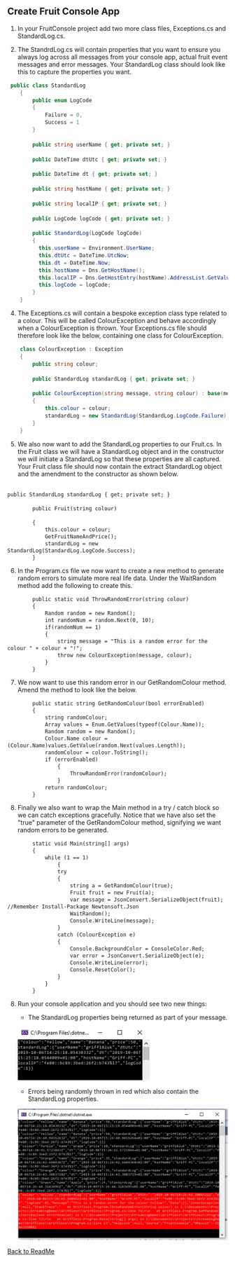 ## Create Fruit Console App


1. In your FruitConsole project add two more class files, Exceptions.cs and StandardLog.cs.

3. The StandrdLog.cs will contain properties that you want to ensure you always log across all messages from your console app, actual fruit event messages and error messages. Your StandardLog class should look like this to capture the properties you want.

```c#
 public class StandardLog
    {
        public enum LogCode
        {
            Failure = 0,
            Success = 1
        }

        public string userName { get; private set; }

        public DateTime dtUtc { get; private set; }

        public DateTime dt { get; private set; }

        public string hostName { get; private set; }

        public string localIP { get; private set; }

        public LogCode logCode { get; private set; }

        public StandardLog(LogCode logCode)
        {
          this.userName = Environment.UserName;
          this.dtUtc = DateTime.UtcNow;
          this.dt = DateTime.Now;
          this.hostName = Dns.GetHostName();
          this.localIP = Dns.GetHostEntry(hostName).AddressList.GetValue(0).ToString();
          this.logCode = logCode;
        }
    }
```

4. The Exceptions.cs will contain a bespoke exception class type related to a colour. This will be called ColourException and behave accordingly when a ColourException is thrown. Your Exceptions.cs file should therefore look like the below, containing one class for ColourException.

```c#
    class ColourException : Exception
    {
        public string colour;

        public StandardLog standardLog { get; private set; }

        public ColourException(string message, string colour) : base(message)
        {
            this.colour = colour;
            standardLog = new StandardLog(StandardLog.LogCode.Failure);
        }
    }
``` 

5. We also now want to add the StandardLog properties to our Fruit.cs. In the Fruit class we will have a StandardLog object and in the constructor we will initiate a StandardLog so that these properties are all captured. Your Fruit class file should now contain the extract StandardLog object and the amendment to the constructor as shown below. 

```
        
public StandardLog standardLog { get; private set; }

        public Fruit(string colour)

        {
            this.colour = colour;
            GetFruitNameAndPrice();
            standardLog = new StandardLog(StandardLog.LogCode.Success);
        }
```

6. In the Program.cs file we now want to create a new method to generate random errors to simulate more real life data. Under the WaitRandom method add the following to create this.

```
        public static void ThrowRandomError(string colour)
        {
            Random random = new Random();
            int randomNum = random.Next(0, 10);
            if(randomNum == 1)
            {
                string message = "This is a random error for the colour " + colour + "!";
                throw new ColourException(message, colour);
            }
        }
```

7. We now want to use this random error in our GetRandomColour method. Amend the method to look like the below.

```
        public static string GetRandomColour(bool errorEnabled)
        {
            string randomColour;
            Array values = Enum.GetValues(typeof(Colour.Name));
            Random random = new Random();
            Colour.Name colour = (Colour.Name)values.GetValue(random.Next(values.Length));
            randomColour = colour.ToString();
            if (errorEnabled)
                {
                    ThrowRandomError(randomColour);
                }
            return randomColour;
        }
```

8. Finally we also want to wrap the Main method in a try / catch block so we can catch exceptions gracefully. Notice that we have also set the "true" parameter of the GetRandomColour method, signifying we want random errors to be generated. 

```
        static void Main(string[] args)
        {
            while (1 == 1)
                {
                try
                {
                    string a = GetRandomColour(true);
                    Fruit fruit = new Fruit(a);
                    var message = JsonConvert.SerializeObject(fruit);                 //Remember Install-Package Newtonsoft.Json
                    WaitRandom();
                    Console.WriteLine(message);
                }
                catch (ColourException e)
                {
                    Console.BackgroundColor = ConsoleColor.Red;
                    var error = JsonConvert.SerializeObject(e);
                    Console.WriteLine(error);
                    Console.ResetColor();
                }
            }
        }
```

8. Run your console application and you should see two new things:
   * The StandardLog properties being returned as part of your message.
   
   ![StandardLog](Images/StandardLog.PNG)

   * Errors being randomly thrown in red which also contain the StandardLog properties.  

   ![ErrorLog](Images/ErrorLog.PNG)

[Back to ReadMe](../../../ReadMe.md)



